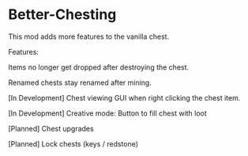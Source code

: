 # Better-Chesting
This mod adds more features to the vanilla chest.

Features:

Items no longer get dropped after destroying the chest.

Renamed chests stay renamed after mining.

[In Development] Chest viewing GUI when right clicking the chest item.

[In Development] Creative mode: Button to fill chest with loot

[Planned] Chest upgrades

[Planned] Lock chests (keys / redstone)


